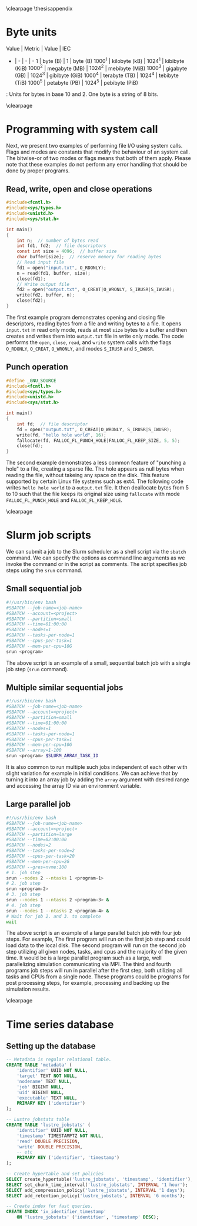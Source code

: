 \clearpage
\thesisappendix


# Byte units
Value | Metric | Value | IEC
- | - | - | -
$1$ | byte (B) | $1$ | byte (B)
$1000^1$ | kilobyte (kB) | $1024^1$ | kibibyte (KiB)
$1000^2$ | megabyte (MB) | $1024^2$ | mebibyte (MiB)
$1000^3$ | gigabyte (GB) | $1024^3$ | gibibyte (GiB)
$1000^4$ | terabyte (TB) | $1024^4$ | tebibyte (TiB)
$1000^5$ | petabyte (PB) | $1024^5$ | pebibyte (PiB)

: Units for bytes in base $10$ and $2$.
  One byte is a string of $8$ bits.


\clearpage

# Programming with system call
Next, we present two examples of performing file I/O using system calls.
Flags and modes are constants that modify the behaviour of an system call.
The bitwise-or of two modes or flags means that both of them apply.
Please note that these examples do not perform any error handling that should be done by proper programs.

## Read, write, open and close operations
```c
#include<fcntl.h>
#include<sys/types.h>
#include<unistd.h>
#include<sys/stat.h>

int main()
{
    int n;  // number of bytes read
    int fd1, fd2;  // file descriptors
    const int size = 4096;  // buffer size
    char buffer[size];  // reserve memory for reading bytes
    // Read input file
    fd1 = open("input.txt", O_RDONLY);
    n = read(fd1, buffer, size);
    close(fd1);
    // Write output file
    fd2 = open("output.txt", O_CREAT|O_WRONLY, S_IRUSR|S_IWUSR);
    write(fd2, buffer, n);
    close(fd2);
}
```

The first example program demonstrates opening and closing file descriptors, reading bytes from a file and writing bytes to a file.
It opens `input.txt` in read only mode, reads at most `size` bytes to a buffer and then creates and writes them into `output.txt` file in write only mode.
The code performs the `open`, `close`, `read`, and `write` system calls with the flags `O_RDONLY`, `O_CREAT`, `O_WRONLY`, and modes `S_IRUSR` and `S_IWUSR`.

## Punch operation
```c
#define _GNU_SOURCE
#include<fcntl.h>
#include<sys/types.h>
#include<unistd.h>
#include<sys/stat.h>

int main()
{
    int fd;  // file descriptor
    fd = open("output.txt", O_CREAT|O_WRONLY, S_IRUSR|S_IWUSR);
    write(fd, "hello hole world", 16);
    fallocate(fd, FALLOC_FL_PUNCH_HOLE|FALLOC_FL_KEEP_SIZE, 5, 5);
    close(fd);
}
```

The second example demonstrates a less common feature of "punching a hole" to a file, creating a sparse file.
The hole appears as null bytes when reading the file, without takeing any space on the disk.
This feature supported by certain Linux file systems such as ext4.
The following code writes `hello hole world` to a `output.txt` file.
It then deallocate bytes from 5 to 10 such that the file keeps its original size using `fallocate` with mode `FALLOC_FL_PUNCH_HOLE` and `FALLOC_FL_KEEP_HOLE`.


\clearpage

# Slurm job scripts
We can submit a job to the Slurm scheduler as a shell script via the `sbatch` command.
We can specify the options as command line arguments as we invoke the command or in the script as comments.
The script specifies job steps using the `srun` command.

## Small sequential job
```sh
#!/usr/bin/env bash
#SBATCH --job-name=<job-name>
#SBATCH --account=<project>
#SBATCH --partition=small
#SBATCH --time=01:00:00
#SBATCH --nodes=1
#SBATCH --tasks-per-node=1
#SBATCH --cpus-per-task=1
#SBATCH --mem-per-cpu=10G
srun <program>
```

The above script is an example of a small, sequential batch job with a single job step (`srun` command).

## Multiple similar sequential jobs
```sh
#!/usr/bin/env bash
#SBATCH --job-name=<job-name>
#SBATCH --account=<project>
#SBATCH --partition=small
#SBATCH --time=01:00:00
#SBATCH --nodes=1
#SBATCH --tasks-per-node=1
#SBATCH --cpus-per-task=1
#SBATCH --mem-per-cpu=10G
#SBATCH --array=1-100
srun <program> $SLURM_ARRAY_TASK_ID
```

It is also common to run multiple such jobs independent of each other with slight variation for example in initial conditions.
We can achieve that by turning it into an array job by adding the `array` argument with desired range and accessing the array ID via an environment variable.

## Large parallel job
```sh
#!/usr/bin/env bash
#SBATCH --job-name=<job-name>
#SBATCH --account=<project>
#SBATCH --partition=large
#SBATCH --time=02:00:00
#SBATCH --nodes=2
#SBATCH --tasks-per-node=2
#SBATCH --cpus-per-task=20
#SBATCH --mem-per-cpu=2G
#SBATCH --gres=nvme:100
# 1. job step
srun --nodes 2 --ntasks 1 <program-1>
# 2. job step
srun <program-2>
# 3. job step
srun --nodes 1 --ntasks 2 <program-3> &
# 4. job step
srun --nodes 1 --ntasks 2 <program-4> &
# Wait for job 2. and 3. to complete
wait
```

The above script is an example of a large parallel batch job with four job steps.
For example,
The first program will run on the first job step and could load data to the local disk.
The second program will run on the second job step utilizing all given nodes, tasks, and cpus and the majority of the given time.
It would be is a large parallel program such as a large, well parallelizing simulation communicating via MPI.
The third and fourth programs job steps will run in parallel after the first step, both utilizing all tasks and CPUs from a single node.
These programs could be programs for post processing steps, for example, processing and backing up the simulation results.


\clearpage

# Time series database
## Setting up the database
```sql
-- Metadata is regular relational table.
CREATE TABLE 'metadata' (
    'identifier' UUID NOT NULL,
    'target' TEXT NOT NULL,
    'nodename' TEXT NULL,
    'job' BIGINT NULL,
    'uid' BIGINT NULL,
    'executable' TEXT NULL,
    PRIMARY KEY ('identifier')
);
```

```sql
-- Lustre jobstats table
CREATE TABLE 'lustre_jobstats' (
    'identifier' UUID NOT NULL,
    'timestamp' TIMESTAMPTZ NOT NULL,
    'read' DOUBLE PRECISION,
    'write' DOUBLE PRECISION,
    -- etc
    PRIMARY KEY ('identifier', 'timestamp')
);
```

```sql
-- Create hypertable and set policies
SELECT create_hypertable('lustre_jobstats', 'timestamp', 'identifier');
SELECT set_chunk_time_interval('lustre_jobstats', INTERVAL '1 hour');
SELECT add_compression_policy('lustre_jobstats', INTERVAL '1 days');
SELECT add_retention_policy('lustre_jobstats', INTERVAL '6 months');
```

```sql
-- Create index for fast queries.
CREATE INDEX 'ix_identifier_timestamp'
    ON 'lustre_jobstats' ('identifier', 'timestamp' DESC);
```

